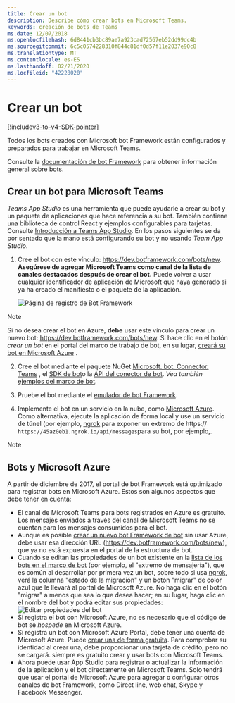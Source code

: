 ```yaml
---
title: Crear un bot
description: Describe cómo crear bots en Microsoft Teams.
keywords: creación de bots de Teams
ms.date: 12/07/2018
ms.openlocfilehash: 6d8441cb3bc89ae7a923cad72567eb52dd99dc4b
ms.sourcegitcommit: 6c5c0574228310f844c81df0d57f11e2037e90c8
ms.translationtype: MT
ms.contentlocale: es-ES
ms.lasthandoff: 02/21/2020
ms.locfileid: "42228020"
---
```

# <a name="create-a-bot"></a>Crear un bot

[!include[v3-to-v4-SDK-pointer](~/includes/v3-to-v4-pointer-bots.md)]

Todos los bots creados con Microsoft bot Framework están configurados y preparados para trabajar en Microsoft Teams.

Consulte la [documentación de bot Framework](/azure/bot-service/?view=azure-bot-service-3.0) para obtener información general sobre bots.

## <a name="create-a-bot-for-microsoft-teams"></a>Crear un bot para Microsoft Teams

*Teams App Studio* es una herramienta que puede ayudarle a crear su bot y un paquete de aplicaciones que hace referencia a su bot. También contiene una biblioteca de control React y ejemplos configurables para tarjetas. Consulte [Introducción a Teams App Studio](~/concepts/build-and-test/app-studio-overview.md). En los pasos siguientes se da por sentado que la mano está configurando su bot y no usando *Team App Studio*.

1. Cree el bot con este vínculo: https://dev.botframework.com/bots/new. **Asegúrese de agregar Microsoft Teams como canal de la lista de canales destacados después de crear el bot.** Puede volver a usar cualquier identificador de aplicación de Microsoft que haya generado si ya ha creado el manifiesto o el paquete de la aplicación.

   ![Página de registro de Bot Framework](~/assets/images/bots/bfregister.png)

> [!NOTE]
> Si no desea crear el bot en Azure, **debe** usar este vínculo para crear un nuevo bot: https://dev.botframework.com/bots/new. Si hace clic en el botón *crear un bot* en el portal del marco de trabajo de bot, en su lugar, [creará su bot en Microsoft Azure](#bots-and-microsoft-azure) .

2. Cree el bot mediante el paquete NuGet [Microsoft. bot. Connector. Teams](https://www.nuget.org/packages/Microsoft.Bot.Connector.Teams) , el [SDK de bot](https://github.com/microsoft/botframework-sdk)o la [API del conector de bot](https://docs.microsoft.com/bot-framework/rest-api/bot-framework-rest-connector-api-reference). *Vea también* [ejemplos del marco de bot](https://github.com/Microsoft/BotBuilder-Samples/blob/master/README.md).

3. Pruebe el bot mediante el [emulador de bot Framework](https://docs.microsoft.com/bot-framework/debug-bots-emulator).

4. Implemente el bot en un servicio en la nube, como [Microsoft Azure](https://azure.microsoft.com/). Como alternativa, ejecute la aplicación de forma local y use un servicio de túnel (por ejemplo, [ngrok](https://ngrok.com) para exponer un extremo de https:// `https://45az0eb1.ngrok.io/api/messages`para su bot, por ejemplo,.

> [!NOTE]
> ## <a name="bots-and-microsoft-azure"></a>Bots y Microsoft Azure
> A partir de diciembre de 2017, el portal de bot Framework está optimizado para registrar bots en Microsoft Azure. Estos son algunos aspectos que debe tener en cuenta:
>
> * El canal de Microsoft Teams para bots registrados en Azure es gratuito. Los mensajes enviados a través del canal de Microsoft Teams no se cuentan para los mensajes consumidos para el bot.
> * Aunque es posible [crear un nuevo bot Framework de bot](https://dev.botframework.com/bots/new) sin usar Azure, debe usar esa dirección URL (https://dev.botframework.com/bots/new), que ya no está expuesta en el portal de la estructura de bot.
> * Cuando se editan las propiedades de un bot existente en la [lista de los bots en el marco de bot](https://dev.botframework.com/bots) (por ejemplo, el "extremo de mensajería"), que es común al desarrollar por primera vez un bot, sobre todo si usa [ngrok](https://ngrok.com), verá la columna "estado de la migración" y un botón "migrar" de color azul que le llevará al portal de Microsoft Azure. No haga clic en el botón "migrar" a menos que sea lo que desea hacer; en su lugar, haga clic en el nombre del bot y podrá editar sus propiedades:</br>
   ![Editar propiedades del bot](~/assets/images/bots/bf-migrate-bot-to-azure.png)
> * Si registra el bot con Microsoft Azure, no es necesario que el código de bot se *hospede* en Microsoft Azure.
> * Si registra un bot con Microsoft Azure Portal, debe tener una cuenta de Microsoft Azure. Puede [crear una de forma gratuita](https://azure.microsoft.com/free/). Para comprobar su identidad al crear una, debe proporcionar una tarjeta de crédito, pero no se cargará. siempre es gratuito crear y usar bots con Microsoft Teams.
> * Ahora puede usar App Studio para registrar o actualizar la información de la aplicación y el bot directamente en Microsoft Teams. Solo tendrá que usar el portal de Microsoft Azure para agregar o configurar otros canales de bot Framework, como Direct line, web chat, Skype y Facebook Messenger.
